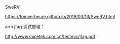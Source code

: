 
SweRV:

https://tomverbeure.github.io/2019/03/13/SweRV.html

arm jtag 调试原理：

http://www.micetek.com.cn/technic/jtag.pdf
